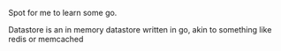Spot for me to learn some go.

Datastore is an in memory datastore written in go, akin to something like redis or memcached